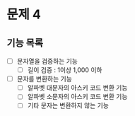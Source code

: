 # 문제 4

## 기능 목록

- [ ] 문자열을 검증하는 기능
  - [ ] 길이 검증 : 1이상 1,000 이하

- [ ] 문자를 변환하는 기능
  - [ ] 알파벳 대문자의 아스키 코드 변환 기능
  - [ ] 알파벳 소문자의 아스키 코드 변환 기능
  - [ ] 기타 문자는 변환하지 않는 기능